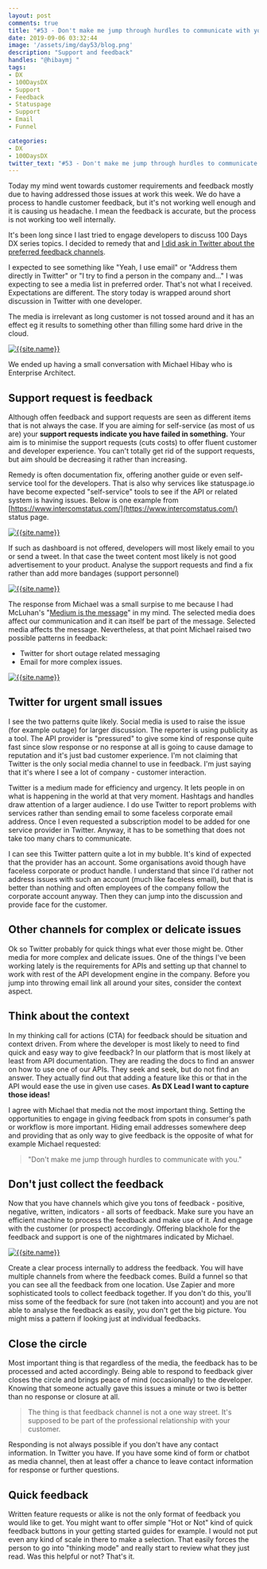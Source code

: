```yaml
---
layout: post
comments: true
title: "#53 - Don't make me jump through hurdles to communicate with you"
date: 2019-09-06 03:32:44
image: '/assets/img/day53/blog.png'
description: "Support and feedback"
handles: "@hibaymj " 
tags:
- DX 
- 100DaysDX
- Support
- Feedback
- Statuspage
- Support
- Email
- Funnel

categories:
- DX
- 100DaysDX
twitter_text: "#53 - Don't make me jump through hurdles to communicate with you"
---
```


Today my mind went towards customer requirements and feedback mostly due to having addressed those issues at work this week. We do have a process to handle customer feedback, but it's not working well enough and it is causing us headache. I mean the feedback is accurate, but the process is not working too well internally. 

It's been long since I last tried to engage developers to discuss 100 Days DX series topics. I decided to remedy that and [I did ask in Twitter about the preferred feedback channels](https://twitter.com/Jarkko_Moilanen/status/1169942214652416005).

I expected to see something like "Yeah, I use email" or "Address them directly in Twitter" or "I try to find a person in the company and..." I was expecting to see a media list in preferred order. That's not what I received. Expectations are different. The story today is wrapped around short discussion in Twitter with one developer. 

The media is irrelevant as long customer is not tossed around and it has an effect eg it results to something other than filling some hard drive in the cloud. 

<a href="https://twitter.com/hibaymj/status/1169967820026896385"><img itemprop="image" src="/assets/img/day53/ergo.png" alt="{{site.name}}"></a>

We ended up having a small conversation with Michael Hibay who is Enterprise Architect. 

## Support request is feedback

Although offen feedback and support requests are seen as different items that is not always the case. If you are aiming for self-service (as most of us are) your **support requests indicate you have failed in something.** Your aim is to minimise the support requests (cuts costs) to offer fluent customer and developer experience. You can't totally get rid of the support requests, but aim should be decreasing it rather than increasing. 

Remedy is often documentation fix, offering another guide or even self-service tool for the developers. That is also why services like statuspage.io have become expected "self-service" tools to see if the API or related system is having issues. Below is one example from [https://www.intercomstatus.com/](https://www.intercomstatus.com/) status page. 

<a href="https://www.intercomstatus.com/"><img itemprop="image" src="/assets/img/day53/status.png" alt="{{site.name}}"></a>

If such as dashboard is not offered, developers will most likely email to you or send a tweet. In that case the tweet content most likely is not good advertisement to your product. Analyse the support requests and find a fix rather than add more bandages (support personnel)


<a href="https://twitter.com/hibaymj/status/1169968493653057536"><img itemprop="image" src="/assets/img/day53/ergo2.png" alt="{{site.name}}"></a>

The response from Michael was a small surpise to me because I had McLuhan's "[Medium is the message](https://en.wikipedia.org/wiki/The_medium_is_the_message)" in my mind. The selected media does affect our communication and it can itself be part of the message. Selected media affects the message. Nevertheless, at that point Michael raised two possible patterns in feedback: 

- Twitter for short outage related messaging
- Email for more complex issues. 

<a href="https://twitter.com/hibaymj/status/1169975697810632706"><img itemprop="image" src="/assets/img/day53/ergo4.png" alt="{{site.name}}"></a>

## Twitter for urgent small issues

I see the two patterns quite likely. Social media is used to raise the issue (for example outage) for larger discussion. The reporter is using publicity as a tool. The API provider is "pressured" to give some kind of response quite fast since slow response or no response at all is going to cause damage to reputation and it's just bad customer experience. I'm not claiming that Twitter is the only social media channel to use in feedback. I'm just saying that it's where I see a lot of company - customer interaction. 

Twitter is a medium made for efficiency and urgency. It lets people in on what is happening in the world at that very moment. Hashtags and handles draw attention of a larger audience. I do use Twitter to report problems with services rather than sending email to some faceless corporate email address. Once I even requested a subscription model to be added for one service provider in Twitter. Anyway, it has to be something that does not take too many chars to communicate. 

I can see this Twitter pattern quite a lot in my bubble. It's kind of expected that the provider has an account. Some organisations avoid though have faceless corporate or product handle. I understand that since I'd rather not address issues with such an account (much like faceless email), but that is better than nothing and often employees of the company follow the corporate account anyway. Then they can jump into the discussion and provide face for the customer. 

## Other channels for complex or delicate issues

Ok so Twitter probably for quick things what ever those might be. Other media for more complex and delicate issues. One of the things I've been working lately is the requirements for APIs and setting up that channel to work with rest of the API development engine in the company. Before you jump into throwing email link all around your sites, consider the context aspect. 

## Think about the context

In my thinking call for actions (CTA) for feedback should be situation and context driven. From where the developer is most likely to need to find quick and easy way to give feedback? In our platform that is most likely at least from API documentation. They are reading the docs to find an answer on how to use one of our APIs. They seek and seek, but do not find an answer. They actually find out that adding a feature like this or that in the API would ease the use in given use cases. **As DX Lead I want to capture those ideas!**

I agree with Michael that media not the most important thing. Setting the opportunities to engage in giving feedback from spots in consumer's path or workflow is more important. Hiding email addresses somewhere deep and providing that as only way to give feedback is the opposite of what for example Michael requested:

<blockquote>"Don't make me jump through hurdles to communicate with you."</blockquote> 

## Don't just collect the feedback 

Now that you have channels which give you tons of feedback - positive, negative, written, indicators - all sorts of feedback. Make sure you have an efficient machine to process the feedback and make use of it. And engage with the customer (or prospect) accordingly. Offering blackhole for the feedback and support is one of the nightmares indicated by Michael. 

<a href="https://twitter.com/hibaymj/status/1169972565898608640"><img itemprop="image" src="/assets/img/day53/ergo3.png" alt="{{site.name}}"></a>

Create a clear process internally to address the feedback. You will have multiple channels from where the feedback comes. Build a funnel so that you can see all the feedback from one location. Use Zapier and more sophisticated tools to collect feedback together. If you don't do this, you'll miss some of the feedback for sure (not taken into account) and you are not able to analyse the feedback as easily, you don't get the big picture. You might miss a pattern if looking just at individual feedbacks. 

## Close the circle

Most important thing is that regardless of the media, the feedback has to be processed and acted accordingly. Being able to respond to feedback giver closes the circle and brings peace of mind (occasionally) to the developer. Knowing that someone actually gave this issues a minute or two is better than no response or closure at all. 

<blockquote>The thing is that feedback channel is not a one way street. It's supposed to be part of the professional relationship with your customer. </blockquote>

Responding is not always possible if you don't have any contact information.  In Twitter you have. If you have some kind of form or chatbot as media channel, then at least offer a chance to leave contact information for response or further questions. 

## Quick feedback

Written feature requests or alike is not the only format of feedback you would like to get. You might want to offer simple "Hot or Not" kind of quick feedback buttons in your getting started guides for example. I would not put even any kind of scale in there to make a selection. That easily forces the person to go into "thinking mode" and really start to review what they just read. Was this helpful or not? That's it. 

